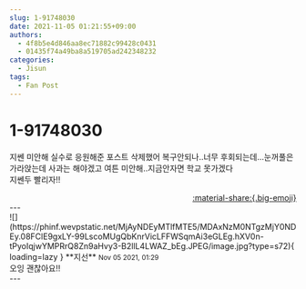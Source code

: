 ```yaml
---
slug: 1-91748030
date: 2021-11-05 01:21:55+09:00
authors:
  - 4f8b5e4d846aa8ec71882c99428c0431
  - 01435f74a49ba8a519705ad242348232
categories:
  - Jisun
tags:
  - Fan Post
---
```


# 1-91748030

<div class="post-container" markdown="1">
<div class="content-container md-sidebar__scrollwrap" markdown="1">

지쎈 미안해 실수로 응원해준 포스트 삭제했어 복구안되나..너무 후회되는데...눈꺼풀은 가라앉는데 사과는 해야겠고 여튼 미안해..지금안자면 학교 못가겠다 <br>지쎈두 빨리자!!

</div>
</div>

<div style="text-align: right;" markdown="1">
<a href="https://weverse.io/fromis9/fanpost/1-91748030" style="text-align: right;">:material-share:{.big-emoji}</a>
</div>
---

<div class="comments-container md-sidebar__scrollwrap" markdown="1">
<div class="comment" markdown="1">
<div class='id-container' markdown="1">
![](https://phinf.wevpstatic.net/MjAyNDEyMTlfMTE5/MDAxNzM0NTgzMjY0NDEy.08FClE9gxLY-99LscoMUgQbKnrVicLFFWSqmAi3eGLEg.hXV0n-tPyoIqjwYMPRrQ8Zn9aHvy3-B2llL4LWAZ_bEg.JPEG/image.jpg?type=s72){ loading=lazy }
**<span class="artist">지선</span>** <small>Nov 05 2021, 01:29</small><br>
</div>
<div class='comment-body' markdown="1">
오잉 괜찮아요!! 
</div>
</div>
</div>
---
